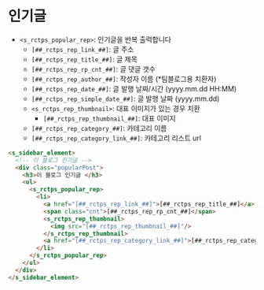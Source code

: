 # 인기글

- `<s_rctps_popular_rep>`: 인기글을 반복 출력합니다
  - `[##_rctps_rep_link_##]`: 글 주소
  - `[##_rctps_rep_title_##]`: 글 제목
  - `[##_rctps_rep_rp_cnt_##]`: 글 댓글 갯수
  - `[##_rctps_rep_author_##]`: 작성자 이름 (*팀블로그용 치환자)
  - `[##_rctps_rep_date_##]`: 글 발행 날짜/시간 (yyyy.mm.dd HH:MM)
  - `[##_rctps_rep_simple_date_##]`: 글 발행 날짜 (yyyy.mm.dd)
  - `<s_rctps_rep_thumbnail>`: 대표 이미지가 있는 경우 치환
    - `[##_rctps_rep_thumbnail_##]`: 대표 이미지
  - `[##_rctps_rep_category_##]`: 카테고리 이름
  - `[##_rctps_rep_category_link_##]`: 카테고리 리스트 url

```html
<s_sidebar_element>
  <!-- 이 블로그 인기글 -->
  <div class="popularPost">
    <h3>이 블로그 인기글 </h3>
    <ul>
      <s_rctps_popular_rep>
        <li>
          <a href="[##_rctps_rep_link_##]">[##_rctps_rep_title_##]</a>
          <span class="cnt">[##_rctps_rep_rp_cnt_##]</span>
          <s_rctps_rep_thumbnail>
            <img src="[##_rctps_rep_thumbnail_##]"/>
          </s_rctps_rep_thumbnail>
          <a href="[##_rctps_rep_category_link_##]">[##_rctps_rep_category_##]</a>
        </li>
      </s_rctps_popular_rep>
    </ul>
  </div>
</s_sidebar_element>
```

